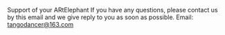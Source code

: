 Support of your ARtElephant
If you have any questions, please contact us by this email and we give reply to you as soon as possible.
Email: tangodancer@163.com
